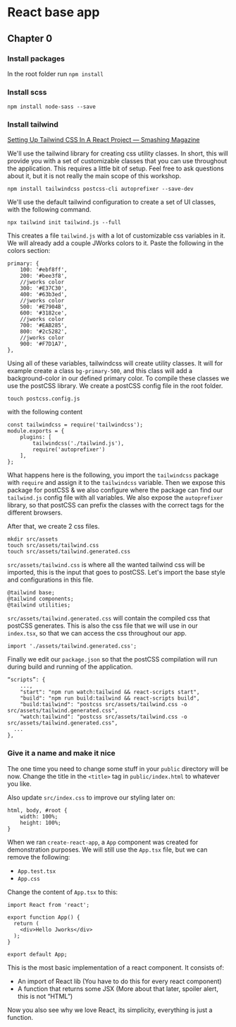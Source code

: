 # React base app
## Chapter 0
### Install packages

In the root folder run `npm install`

### Install scss

`npm install node-sass --save`

### Install tailwind

 [Setting Up Tailwind CSS In A React Project — Smashing Magazine](https://www.smashingmagazine.com/2020/02/tailwindcss-react-project/)
 
 We'll use the tailwind library for creating css utility classes. 
 In short, this will provide you with a set of customizable classes that you can use throughout the application.
 This requires a little bit of setup. Feel free to ask questions about it, but it is not really the main scope of this workshop.

`npm install tailwindcss postcss-cli autoprefixer --save-dev`

We'll use the default tailwind configuration to create a set of UI classes, with the following command.

`npx tailwind init tailwind.js --full`

This creates a file `tailwind.js` with a lot of customizable css variables in it. 
We will already add a couple JWorks colors to it. Paste the following in the colors section: 
```
primary: {
    100: '#ebf8ff',
    200: '#bee3f8',
    //jworks color
    300: '#E37C30',
    400: '#63b3ed',
    //jworks color
    500: '#E7904B',
    600: '#3182ce',
    //jworks color
    700: '#EAB285',
    800: '#2c5282',
    //jworks color
    900: '#F7D1A7',
},
```

Using all of these variables, tailwindcss will create utility classes.
It will for example create a class `bg-primary-500`, and this class will add a background-color in our defined primary color.
To compile these classes we use the postCSS library. We create a postCSS config file in the root folder.

`touch postcss.config.js`

with the following content

```
const tailwindcss = require('tailwindcss');
module.exports = {
    plugins: [
        tailwindcss('./tailwind.js'),
        require('autoprefixer')
    ],
};
```
What happens here is the following, you import the `tailwindcss` package with `require` and assign it to the `tailwindcss` variable.
Then we expose this package for postCSS & we also configure where the package can find our `tailwind.js` config file with all variables.
We also expose the `autoprefixer` library, so that postCSS can prefix the classes with the correct tags for the different browsers.

After that, we create 2 css files.  
```
mkdir src/assets
touch src/assets/tailwind.css
touch src/assets/tailwind.generated.css
```
`src/assets/tailwind.css` is where all the wanted tailwind css will be imported, this is the input that goes to postCSS.
Let's import the base style and configurations in this file.
```
@tailwind base;
@tailwind components;
@tailwind utilities;
```
`src/assets/tailwind.generated.css` will contain the compiled css that postCSS generates. This is also 
the css file that we will use in our `index.tsx`, so that we can access the css throughout our app.
```
import './assets/tailwind.generated.css';
```

Finally we edit our `package.json` so that the postCSS compilation will run during build and running of the application.
```
“scripts”: {
	...,
	"start": "npm run watch:tailwind && react-scripts start",
  	"build": "npm run build:tailwind && react-scripts build",
  	"build:tailwind": "postcss src/assets/tailwind.css -o src/assets/tailwind.generated.css",
	"watch:tailwind": "postcss src/assets/tailwind.css -o src/assets/tailwind.generated.css",
  ...
},
```

### Give it a name and make it nice

The one time you need to change some stuff in your `public` directory will be now. Change the title in the `<title>` tag
 in `public/index.html` to whatever you like.

Also update `src/index.css` to improve our styling later on:
```
html, body, #root {
	width: 100%;
    height: 100%;
}
```

When we ran `create-react-app`, a `App` component was created for demonstration purposes.
We will still use the `App.tsx` file, but we can remove the following:

* `App.test.tsx`
* `App.css`

Change the content of  `App.tsx` to this:

```
import React from 'react';

export function App() {
  return (
    <div>Hello Jworks</div>
  );
}

export default App;
```

This is the most basic implementation of a react component. It consists of:

* An import of React lib (You have to do this for every react component)
* A function that returns some JSX (More about that later, spoiler alert, this is not “HTML”)

Now you also see why we love React, its simplicity, everything is just a function.

